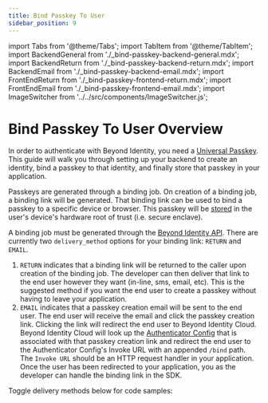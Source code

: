 ```yaml
---
title: Bind Passkey To User
sidebar_position: 9
---
```


import Tabs from '@theme/Tabs';
import TabItem from '@theme/TabItem';
import BackendGeneral from './\_bind-passkey-backend-general.mdx';
import BackendReturn from './\_bind-passkey-backend-return.mdx';
import BackendEmail from './\_bind-passkey-backend-email.mdx';
import FrontEndReturn from './\_bind-passkey-frontend-return.mdx';
import FrontEndEmail from './\_bind-passkey-frontend-email.mdx';
import ImageSwitcher from '../../src/components/ImageSwitcher.js';

# Bind Passkey To User Overview

In order to authenticate with Beyond Identity, you need a [Universal Passkey](../platform-overview/passkeys-and-devices/what-are-passkeys). This guide will walk you through setting up your backend to create an identity, bind a passkey to that identity, and finally store that passkey in your application.

Passkeys are generated through a binding job. On creation of a binding job, a binding link will be generated. That binding link can be used to bind a passkey to a specific device or browser. This passkey will be [stored](../platform-overview/passkeys-and-devices/how-are-keys-stored) in the user's device's hardware root of trust (i.e. secure enclave).

A binding job must be generated through the [Beyond Identity API](https://developer.beyondidentity.com/api/v1). There are currently two `delivery_method` options for your binding link: `RETURN` and `EMAIL`.

1. `RETURN` indicates that a binding link will be returned to the caller upon creation of the binding job. The developer can then deliver that link to the end user however they want (in-line, sms, email, etc). This is the suggested method if you want the end user to create a passkey without having to leave your application.
2. `EMAIL` indicates that a passkey creation email will be sent to the end user. The end user will receive the email and click the passkey creation link. Clicking the link will redirect the end user to Beyond Identity Cloud. Beyond Identity Cloud will look up the [Authenticator Config](../platform-overview/authenticator-config.md) that is associated with that passkey creation link and redirect the end user to the Authenticator Config's Invoke URL with an appended `/bind` path. The `Invoke URL` should be an HTTP request handler in your application. Once the user has been redirected to your application, you as the developer can handle the binding link in the SDK.

Toggle delivery methods below for code samples:

<Tabs groupId="bind-delivery-method" queryString>

<TabItem value="return" label="RETURN">

<ImageSwitcher lightSrc="/assets/bind-delivery-method-return-light.png" darkSrc="/assets/bind-delivery-method-return-dark.png" />

<BackendGeneral/>
<BackendReturn/>
<FrontEndReturn/>
</TabItem>

<TabItem value="email" label="EMAIL">

<ImageSwitcher lightSrc="/assets/bind-delivery-method-email-light.png" darkSrc="/assets/bind-delivery-method-email-dark.png" />

<BackendGeneral/>
<BackendEmail/>
<FrontEndEmail/>
</TabItem>

</Tabs>
